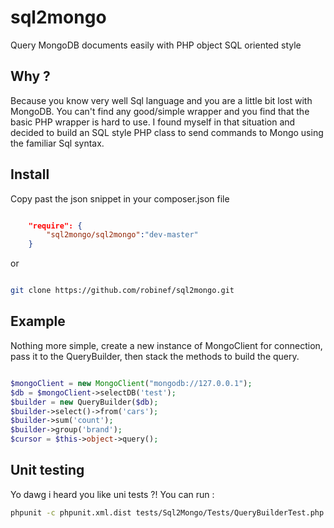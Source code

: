 sql2mongo
=========

Query MongoDB documents easily with PHP object SQL oriented style

## Why ?

Because you know very well Sql language and you are a little bit lost with MongoDB.
You can't find any good/simple wrapper and you find that the basic PHP wrapper is hard to use.
I found myself in that situation and decided to build an SQL style PHP class to send commands to Mongo
using the familiar Sql syntax.

## Install 

Copy past the json snippet in your composer.json file

``` json

    "require": {
        "sql2mongo/sql2mongo":"dev-master"
    }
```

or 

``` bash

git clone https://github.com/robinef/sql2mongo.git

```

## Example

Nothing more simple, create a new instance of MongoClient for connection, pass it to the QueryBuilder,
then stack the methods to build the query.

``` php

$mongoClient = new MongoClient("mongodb://127.0.0.1");
$db = $mongoClient->selectDB('test');
$builder = new QueryBuilder($db);
$builder->select()->from('cars');
$builder->sum('count');
$builder->group('brand');
$cursor = $this->object->query();


```

## Unit testing

Yo dawg i heard you like uni tests ?! You can run :

``` bash
phpunit -c phpunit.xml.dist tests/Sql2Mongo/Tests/QueryBuilderTest.php

```